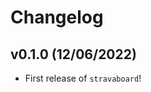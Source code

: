 # Changelog

<!--next-version-placeholder-->

## v0.1.0 (12/06/2022)

- First release of `stravaboard`!